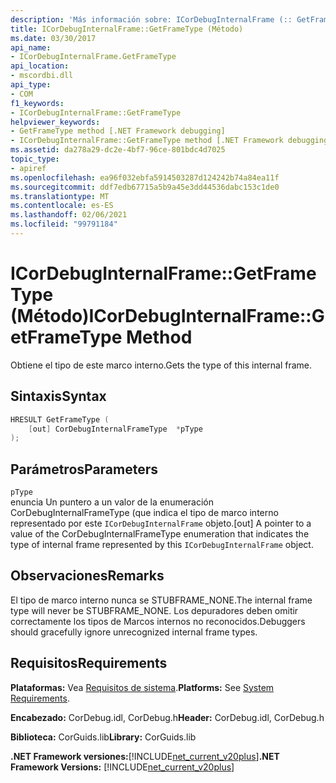 ```yaml
---
description: 'Más información sobre: ICorDebugInternalFrame (:: GetFrameType ((método)'
title: ICorDebugInternalFrame::GetFrameType (Método)
ms.date: 03/30/2017
api_name:
- ICorDebugInternalFrame.GetFrameType
api_location:
- mscordbi.dll
api_type:
- COM
f1_keywords:
- ICorDebugInternalFrame::GetFrameType
helpviewer_keywords:
- GetFrameType method [.NET Framework debugging]
- ICorDebugInternalFrame::GetFrameType method [.NET Framework debugging]
ms.assetid: da278a29-dc2e-4bf7-96ce-801bdc4d7025
topic_type:
- apiref
ms.openlocfilehash: ea96f032ebfa5914503287d124242b74a84ea11f
ms.sourcegitcommit: ddf7edb67715a5b9a45e3dd44536dabc153c1de0
ms.translationtype: MT
ms.contentlocale: es-ES
ms.lasthandoff: 02/06/2021
ms.locfileid: "99791184"
---
```

# <a name="icordebuginternalframegetframetype-method"></a><span data-ttu-id="63093-103">ICorDebugInternalFrame::GetFrameType (Método)</span><span class="sxs-lookup"><span data-stu-id="63093-103">ICorDebugInternalFrame::GetFrameType Method</span></span>

<span data-ttu-id="63093-104">Obtiene el tipo de este marco interno.</span><span class="sxs-lookup"><span data-stu-id="63093-104">Gets the type of this internal frame.</span></span>  
  
## <a name="syntax"></a><span data-ttu-id="63093-105">Sintaxis</span><span class="sxs-lookup"><span data-stu-id="63093-105">Syntax</span></span>  
  
```cpp  
HRESULT GetFrameType (  
    [out] CorDebugInternalFrameType  *pType  
);  
```  
  
## <a name="parameters"></a><span data-ttu-id="63093-106">Parámetros</span><span class="sxs-lookup"><span data-stu-id="63093-106">Parameters</span></span>  

 `pType`  
 <span data-ttu-id="63093-107">enuncia Un puntero a un valor de la enumeración CorDebugInternalFrameType (que indica el tipo de marco interno representado por este `ICorDebugInternalFrame` objeto.</span><span class="sxs-lookup"><span data-stu-id="63093-107">[out] A pointer to a value of the CorDebugInternalFrameType enumeration that indicates the type of internal frame represented by this `ICorDebugInternalFrame` object.</span></span>  
  
## <a name="remarks"></a><span data-ttu-id="63093-108">Observaciones</span><span class="sxs-lookup"><span data-stu-id="63093-108">Remarks</span></span>  

 <span data-ttu-id="63093-109">El tipo de marco interno nunca se STUBFRAME_NONE.</span><span class="sxs-lookup"><span data-stu-id="63093-109">The internal frame type will never be STUBFRAME_NONE.</span></span> <span data-ttu-id="63093-110">Los depuradores deben omitir correctamente los tipos de Marcos internos no reconocidos.</span><span class="sxs-lookup"><span data-stu-id="63093-110">Debuggers should gracefully ignore unrecognized internal frame types.</span></span>  
  
## <a name="requirements"></a><span data-ttu-id="63093-111">Requisitos</span><span class="sxs-lookup"><span data-stu-id="63093-111">Requirements</span></span>  

 <span data-ttu-id="63093-112">**Plataformas:** Vea [Requisitos de sistema](../../get-started/system-requirements.md).</span><span class="sxs-lookup"><span data-stu-id="63093-112">**Platforms:** See [System Requirements](../../get-started/system-requirements.md).</span></span>  
  
 <span data-ttu-id="63093-113">**Encabezado:** CorDebug.idl, CorDebug.h</span><span class="sxs-lookup"><span data-stu-id="63093-113">**Header:** CorDebug.idl, CorDebug.h</span></span>  
  
 <span data-ttu-id="63093-114">**Biblioteca:** CorGuids.lib</span><span class="sxs-lookup"><span data-stu-id="63093-114">**Library:** CorGuids.lib</span></span>  
  
 <span data-ttu-id="63093-115">**.NET Framework versiones:**[!INCLUDE[net_current_v20plus](../../../../includes/net-current-v20plus-md.md)]</span><span class="sxs-lookup"><span data-stu-id="63093-115">**.NET Framework Versions:** [!INCLUDE[net_current_v20plus](../../../../includes/net-current-v20plus-md.md)]</span></span>
